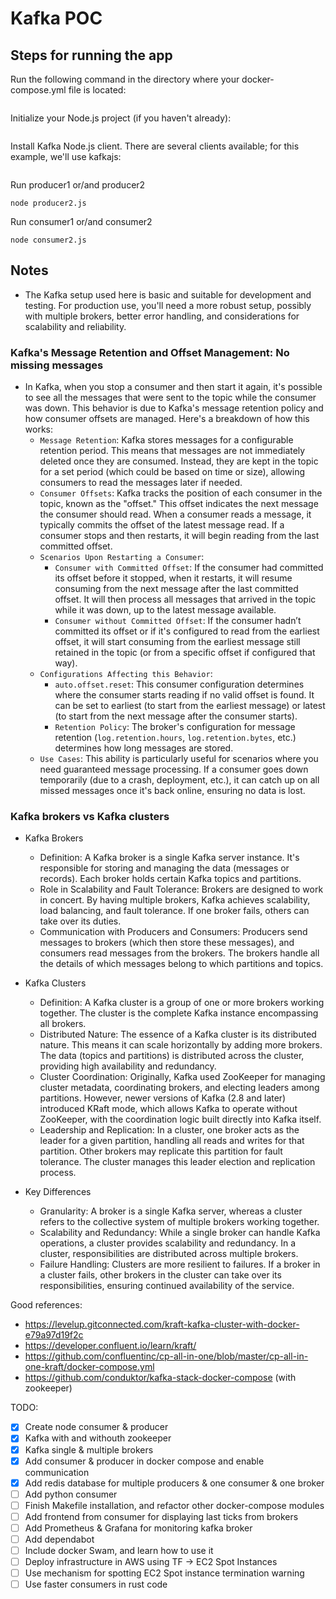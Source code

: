 # Kafka POC

## Steps for running the app

Run the following command in the directory where your docker-compose.yml file is located:

```docker-compose up

```

Initialize your Node.js project (if you haven't already):

```npm init -y

```

Install Kafka Node.js client. There are several clients available; for this example, we'll use kafkajs:

```npm install kafkajs

```

Run producer1 or/and producer2

```node producer1.js
node producer2.js
```

Run consumer1 or/and consumer2

```node consumer1.js
node consumer2.js
```

## Notes

- The Kafka setup used here is basic and suitable for development and testing. For production use, you'll need a more robust setup, possibly with multiple brokers, better error handling, and considerations for scalability and reliability.

### Kafka's Message Retention and Offset Management: No missing messages

- In Kafka, when you stop a consumer and then start it again, it's possible to see all the messages that were sent to the topic while the consumer was down. This behavior is due to Kafka's message retention policy and how consumer offsets are managed. Here's a breakdown of how this works:
  - `Message Retention`: Kafka stores messages for a configurable retention period. This means that messages are not immediately deleted once they are consumed. Instead, they are kept in the topic for a set period (which could be based on time or size), allowing consumers to read the messages later if needed.
  - `Consumer Offsets`: Kafka tracks the position of each consumer in the topic, known as the "offset." This offset indicates the next message the consumer should read. When a consumer reads a message, it typically commits the offset of the latest message read. If a consumer stops and then restarts, it will begin reading from the last committed offset.
  - `Scenarios Upon Restarting a Consumer`:
    - `Consumer with Committed Offset`: If the consumer had committed its offset before it stopped, when it restarts, it will resume consuming from the next message after the last committed offset. It will then process all messages that arrived in the topic while it was down, up to the latest message available.
    - `Consumer without Committed Offset`: If the consumer hadn’t committed its offset or if it's configured to read from the earliest offset, it will start consuming from the earliest message still retained in the topic (or from a specific offset if configured that way).
  - `Configurations Affecting this Behavior`:
    - `auto.offset.reset`: This consumer configuration determines where the consumer starts reading if no valid offset is found. It can be set to earliest (to start from the earliest message) or latest (to start from the next message after the consumer starts).
    - `Retention Policy`: The broker's configuration for message retention (`log.retention.hours`, `log.retention.bytes`, etc.) determines how long messages are stored.
  - `Use Cases`: This ability is particularly useful for scenarios where you need guaranteed message processing. If a consumer goes down temporarily (due to a crash, deployment, etc.), it can catch up on all missed messages once it's back online, ensuring no data is lost.

### Kafka brokers vs Kafka clusters

- Kafka Brokers
  - Definition: A Kafka broker is a single Kafka server instance. It's responsible for storing and managing the data (messages or records). Each broker holds certain Kafka topics and partitions.
  - Role in Scalability and Fault Tolerance: Brokers are designed to work in concert. By having multiple brokers, Kafka achieves scalability, load balancing, and fault tolerance. If one broker fails, others can take over its duties.
  - Communication with Producers and Consumers: Producers send messages to brokers (which then store these messages), and consumers read messages from the brokers. The brokers handle all the details of which messages belong to which partitions and topics.
- Kafka Clusters

  - Definition: A Kafka cluster is a group of one or more brokers working together. The cluster is the complete Kafka instance encompassing all brokers.
  - Distributed Nature: The essence of a Kafka cluster is its distributed nature. This means it can scale horizontally by adding more brokers. The data (topics and partitions) is distributed across the cluster, providing high availability and redundancy.
  - Cluster Coordination: Originally, Kafka used ZooKeeper for managing cluster metadata, coordinating brokers, and electing leaders among partitions. However, newer versions of Kafka (2.8 and later) introduced KRaft mode, which allows Kafka to operate without ZooKeeper, with the coordination logic built directly into Kafka itself.
  - Leadership and Replication: In a cluster, one broker acts as the leader for a given partition, handling all reads and writes for that partition. Other brokers may replicate this partition for fault tolerance. The cluster manages this leader election and replication process.

- Key Differences
  - Granularity: A broker is a single Kafka server, whereas a cluster refers to the collective system of multiple brokers working together.
  - Scalability and Redundancy: While a single broker can handle Kafka operations, a cluster provides scalability and redundancy. In a cluster, responsibilities are distributed across multiple brokers.
  - Failure Handling: Clusters are more resilient to failures. If a broker in a cluster fails, other brokers in the cluster can take over its responsibilities, ensuring continued availability of the service.

Good references:

- https://levelup.gitconnected.com/kraft-kafka-cluster-with-docker-e79a97d19f2c
- https://developer.confluent.io/learn/kraft/
- https://github.com/confluentinc/cp-all-in-one/blob/master/cp-all-in-one-kraft/docker-compose.yml
- https://github.com/conduktor/kafka-stack-docker-compose (with zookeeper)

TODO:

- [x] Create node consumer & producer
- [x] Kafka with and withouth zookeeper
- [x] Kafka single & multiple brokers
- [x] Add consumer & producer in docker compose and enable communication
- [x] Add redis database for multiple producers & one consumer & one broker
- [ ] Add python consumer
- [ ] Finish Makefile installation, and refactor other docker-compose modules
- [ ] Add frontend from consumer for displaying last ticks from brokers
- [ ] Add Prometheus & Grafana for monitoring kafka broker
- [ ] Add dependabot
- [ ] Include docker Swam, and learn how to use it
- [ ] Deploy infrastructure in AWS using TF -> EC2 Spot Instances
- [ ] Use mechanism for spotting EC2 Spot instance termination warning
- [ ] Use faster consumers in rust code
